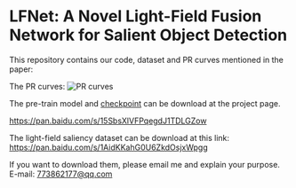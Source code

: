 # LFNet: A Novel Light-Field Fusion Network for Salient Object Detection
This repository contains our code, dataset and PR curves mentioned in the paper: 

The PR curves:
![PR curves](https://github.com/jiwei0921/LFNet-salient-object-detection-on-light-field/blob/master/PR_curve.jpg)

The pre-train model and [checkpoint](https://pan.baidu.com/s/1OhLXzuIsPRzRSnW-57m-Ng) can be download at the project page.

https://pan.baidu.com/s/15SbsXlVFPqegdJ1TDLGZow 

The light-field saliency dataset can be download at this link: https://pan.baidu.com/s/1AidKKahG0U6ZkdOsjxWpgg

If you want to download them, please email me and explain your purpose. 
E-mail: 773862177@qq.com
